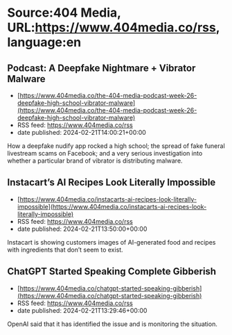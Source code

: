 # Source:404 Media, URL:https://www.404media.co/rss, language:en

## Podcast: A Deepfake Nightmare + Vibrator Malware
 - [https://www.404media.co/the-404-media-podcast-week-26-deepfake-high-school-vibrator-malware](https://www.404media.co/the-404-media-podcast-week-26-deepfake-high-school-vibrator-malware)
 - RSS feed: https://www.404media.co/rss
 - date published: 2024-02-21T14:00:21+00:00

How a deepfake nudify app rocked a high school; the spread of fake funeral livestream scams on Facebook; and a very serious investigation into whether a particular brand of vibrator is distributing malware.

## Instacart’s AI Recipes Look Literally Impossible
 - [https://www.404media.co/instacarts-ai-recipes-look-literally-impossible](https://www.404media.co/instacarts-ai-recipes-look-literally-impossible)
 - RSS feed: https://www.404media.co/rss
 - date published: 2024-02-21T13:50:00+00:00

Instacart is showing customers images of AI-generated food and recipes with ingredients that don’t seem to exist.

## ChatGPT Started Speaking Complete Gibberish
 - [https://www.404media.co/chatgpt-started-speaking-gibberish](https://www.404media.co/chatgpt-started-speaking-gibberish)
 - RSS feed: https://www.404media.co/rss
 - date published: 2024-02-21T13:29:46+00:00

OpenAI said that it has identified the issue and is monitoring the situation.

